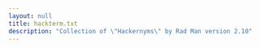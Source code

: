 ```yaml
---
layout: null
title: hackterm.txt
description: "Collection of \"Hackernyms\" by Rad Man version 2.10"
---
```

